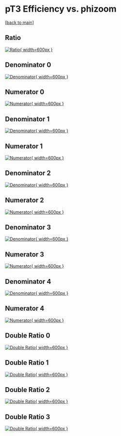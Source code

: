 # pT3 Efficiency vs. phizoom

[[back to main](./)]



## Ratio

[![Ratio](../mtv/var/pT3_base_11_-1_eff_phizoom.png){ width=600px }](../mtv/var/pT3_base_11_-1_eff_phizoom.pdf)

## Denominator 0

[![Denominator](../mtv/den/pT3_base_11_-1_eff_phizoom_den0.png){ width=600px }](../mtv/den/pT3_base_11_-1_eff_phizoom_den0.pdf)

## Numerator 0

[![Numerator](../mtv/num/pT3_base_11_-1_eff_phizoom_num0.png){ width=600px }](../mtv/num/pT3_base_11_-1_eff_phizoom_num0.pdf)

## Denominator 1

[![Denominator](../mtv/den/pT3_base_11_-1_eff_phizoom_den1.png){ width=600px }](../mtv/den/pT3_base_11_-1_eff_phizoom_den1.pdf)

## Numerator 1

[![Numerator](../mtv/num/pT3_base_11_-1_eff_phizoom_num1.png){ width=600px }](../mtv/num/pT3_base_11_-1_eff_phizoom_num1.pdf)

## Denominator 2

[![Denominator](../mtv/den/pT3_base_11_-1_eff_phizoom_den2.png){ width=600px }](../mtv/den/pT3_base_11_-1_eff_phizoom_den2.pdf)

## Numerator 2

[![Numerator](../mtv/num/pT3_base_11_-1_eff_phizoom_num2.png){ width=600px }](../mtv/num/pT3_base_11_-1_eff_phizoom_num2.pdf)

## Denominator 3

[![Denominator](../mtv/den/pT3_base_11_-1_eff_phizoom_den3.png){ width=600px }](../mtv/den/pT3_base_11_-1_eff_phizoom_den3.pdf)

## Numerator 3

[![Numerator](../mtv/num/pT3_base_11_-1_eff_phizoom_num3.png){ width=600px }](../mtv/num/pT3_base_11_-1_eff_phizoom_num3.pdf)

## Denominator 4

[![Denominator](../mtv/den/pT3_base_11_-1_eff_phizoom_den4.png){ width=600px }](../mtv/den/pT3_base_11_-1_eff_phizoom_den4.pdf)

## Numerator 4

[![Numerator](../mtv/num/pT3_base_11_-1_eff_phizoom_num4.png){ width=600px }](../mtv/num/pT3_base_11_-1_eff_phizoom_num4.pdf)

## Double Ratio 0

[![Double Ratio](../mtv/ratio/pT3_base_11_-1_eff_phizoom_ratio0.png){ width=600px }](../mtv/ratio/pT3_base_11_-1_eff_phizoom_ratio0.pdf)

## Double Ratio 1

[![Double Ratio](../mtv/ratio/pT3_base_11_-1_eff_phizoom_ratio1.png){ width=600px }](../mtv/ratio/pT3_base_11_-1_eff_phizoom_ratio1.pdf)

## Double Ratio 2

[![Double Ratio](../mtv/ratio/pT3_base_11_-1_eff_phizoom_ratio2.png){ width=600px }](../mtv/ratio/pT3_base_11_-1_eff_phizoom_ratio2.pdf)

## Double Ratio 3

[![Double Ratio](../mtv/ratio/pT3_base_11_-1_eff_phizoom_ratio3.png){ width=600px }](../mtv/ratio/pT3_base_11_-1_eff_phizoom_ratio3.pdf)

